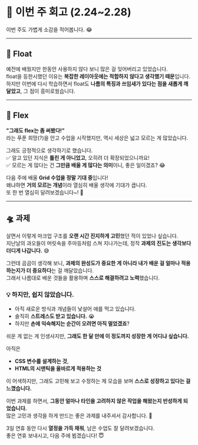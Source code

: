 # 📝 이번 주 회고 (2.24~2.28)

이번 주도 가볍게 소감을 적어봅니다. 😂

---

## 📃 Float  
예전에 배웠지만 한동안 사용하지 않다 보니 많은 걸 잊어버리고 있었습니다.  
float을 등한시했던 이유는 **복잡한 레이아웃에는 적합하지 않다고 생각했기 때문**입니다.  
하지만 이번에 다시 학습하면서 float도 **나름의 특징과 쓰임새가 있다는 점을 새롭게 깨달았고**, 그 점이 흥미로웠습니다.  

---

## 🫠 Flex  
**"그래도 flex는 좀 써봤다!"**  
라는 푸푼 희망(?)을 안고 수업을 시작했지만, 역시 세상은 넓고 모르는 게 많았습니다.  

그래도 긍정적으로 생각하기로 했습니다.  
✅ 알고 있던 지식은 **틀린 게 아니었고**, 오히려 더 확장되었으니까요!  
✅ 모르는 게 많다는 건 **그만큼 배울 게 많다는 의미**이니, 좋은 일이겠죠? 😂  

다음 주에 배울 **Grid 수업을 정말 기대 중**입니다!  
왜냐하면 **거의 모르는 개념**이라 열심히 배울 생각에 기대가 큽니다.  
또 한 번 열심히 달려보겠습니다~! 🚀  

---

## 🛸 과제  
살면서 이렇게 마크업 구조를 **오랜 시간 진지하게 고민**했던 적이 있었나 싶습니다.  
지난날의 과오들이 머릿속을 주마등처럼 스쳐 지나가는데, 정작 **과제의 진도는 생각보다 더디게 나갑니다.** 😅  

그런데 곰곰이 생각해 보니, **과제의 완성도가 중요한 게 아니라 내가 배운 걸 얼마나 적용하는지가 더 중요하다**는 걸 깨달았습니다.  
그래서 나름대로 배운 것들을 활용하며 **스스로 해결하려고 노력**했습니다.  

### 💡 하지만, 쉽지 않았습니다.
- 아직 새로운 방식과 개념들이 낯설어 애를 먹고 있습니다.  
- 솔직히 **스트레스도 받고 있습니다.** 😭  
- 하지만 **손에 익숙해지는 순간이 오려면 아직 멀었겠죠**?  

쉬운 게 없는 게 인생사지만, **그래도 한 달 만에 이 정도까지 성장한 게 어디냐 싶습니다.**  

아직은  
- **CSS 변수를 설계하는 것**,  
- **HTML의 시맨틱을 올바르게 적용하는 것**  

이 어색하지만, 그래도 고민해 보고 수정하는 제 모습을 보며 **스스로 성장하고 있다는 걸 느꼈습니다.**  

이번 과제를 하면서, **그동안 얼마나 타인을 고려하지 않은 작업을 해왔는지 반성하게 되었습니다.**  
많은 고민과 생각을 하게 만드는 좋은 과제를 내주셔서 감사합니다. 🙏  

3일 연휴 동안 다시 **열정을 가득 채워**, 남은 수업도 잘 달려보겠습니다.  
좋은 연휴 보내시고, 다음 주에 뵙겠습니다! 😇  